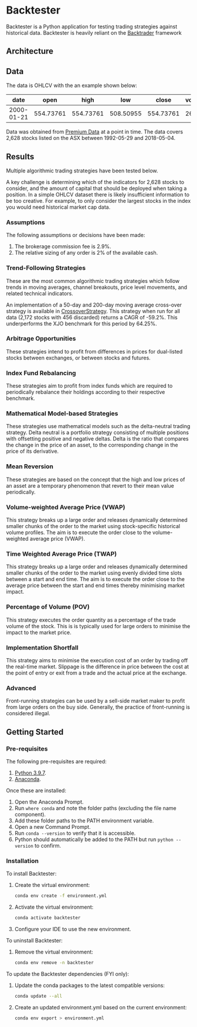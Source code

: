 # Backtester

Backtester is a Python application for testing trading strategies against historical data. Backtester is heavily reliant on the [Backtrader](https://github.com/mementum/backtrader) framework

## Architecture

## Data

The data is OHLCV with the an example shown below:

| date       | open      | high      | low       | close     | volume | ticker |
|------------|-----------|-----------|-----------|-----------|--------|--------|
| 2000-01-21 | 554.73761 | 554.73761 | 508.50955 | 554.73761 | 26     | ZNT    |

Data was obtained from [Premium Data](https://www.premiumdata.net/products/premiumdata/asxhistorical.php) at a point in time. The data covers 2,628 stocks listed on the ASX between 1992-05-29 and 2018-05-04.

## Results

Multiple algorithmic trading strategies have been tested below.

A key challenge is determining which of the indicators for 2,628 stocks to consider, and the amount of capital that should be deployed when taking a position. In a simple OHLCV dataset there is likely insufficient information to be too creative. For example, to only consider the largest stocks in the index you would need historical market cap data.

### Assumptions

The following assumptions or decisions have been made:

1. The brokerage commission fee is 2.9%.
2. The relative sizing of any order is 2% of the available cash.

### Trend-Following Strategies

These are the most common algorithmic trading strategies which follow trends in moving averages, channel breakouts, price level movements, and related technical indicators.

An implementation of a 50-day and 200-day moving average cross-over strategy is available in [CrossoverStrategy](CrossoverStrategy.py). This strategy when run for all data (2,172 stocks with 456 discarded) returns a CAGR of -59.2%. This underperforms the XJO benchmark for this period by 64.25%.

### Arbitrage Opportunities

These strategies intend to profit from differences in prices for dual-listed stocks between exchanges, or between stocks and futures.

### Index Fund Rebalancing

These strategies aim to profit from index funds which are required to periodically rebalance their holdings according to their respective benchmark.

### Mathematical Model-based Strategies

These strategies use mathematical models such as the delta-neutral trading strategy. Delta neutral is a portfolio strategy consisting of multiple positions with offsetting positive and negative deltas. Delta is the ratio that compares the change in the price of an asset, to the corresponding change in the price of its derivative. 

### Mean Reversion

These strategies are based on the concept that the high and low prices of an asset are a temporary phenomenon that revert to their mean value periodically.

### Volume-weighted Average Price (VWAP)

This strategy breaks up a large order and releases dynamically determined smaller chunks of the order to the market using stock-specific historical volume profiles. The aim is to execute the order close to the volume-weighted average price (VWAP).

### Time Weighted Average Price (TWAP)

This strategy breaks up a large order and releases dynamically determined smaller chunks of the order to the market using evenly divided time slots between a start and end time. The aim is to execute the order close to the average price between the start and end times thereby minimising market impact.

### Percentage of Volume (POV)

This strategy executes the order quantity as a percentage of the trade volume of the stock. This is is typically used for large orders to minimise the impact to the market price.

### Implementation Shortfall

This strategy aims to minimise the execution cost of an order by trading off the real-time market. Slippage is the difference in price between the cost at the point of entry or exit from a trade and the actual price at the exchange.

### Advanced

Front-running strategies can be used by a sell-side market maker to profit from large orders on the buy side. Generally, the practice of front-running is considered illegal.

## Getting Started

### Pre-requisites

The following pre-requisites are required:

1. [Python 3.9.7](https://www.python.org/downloads/release/python-397/).
1. [Anaconda](https://www.anaconda.com/products/individual).

Once these are installed:
1. Open the Anaconda Prompt.
1. Run `where conda` and note the folder paths (excluding the file name component).
1. Add these folder paths to the PATH environment variable.
1. Open a new Command Prompt.
1. Run `conda --version` to verify that it is accessible.
1. Python should automatically be added to the PATH but run `python --version` to confirm.

### Installation

To install Backtester:

1. Create the virtual environment:
    ```bash
    conda env create -f environment.yml
    ```

1. Activate the virtual environment:
    ```bash
    conda activate backtester
    ```

1. Configure your IDE to use the new environment.

To uninstall Backtester:

1. Remove the virtual environment:
    ```bash
    conda env remove -n backtester
    ```

To update the Backtester dependencies (FYI only):

1. Update the conda packages to the latest compatible versions:
    ```bash
    conda update --all
    ```

1. Create an updated environment.yml based on the current environment:
    ```bash
    conda env export > environment.yml
    ```
